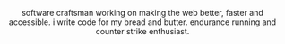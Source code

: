 <p style="text-align: center;">software craftsman working on making the web better, faster and accessible. i write code for my bread and butter. endurance running and counter strike enthusiast.</p>
